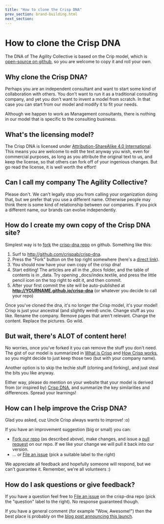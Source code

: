 ```yaml
---
title: "How to clone the Crisp DNA"
prev_section: brand-building.html
next_section: 
---
```


How to clone the Crisp DNA
==========================

The DNA of The Agility Collective is based on the Crip model, which is [open-source on github](https://github.com/crispab/crisp-dna), so you are welcome to copy it and roll your own.

Why clone the Crisp DNA?
------------------------

Perhaps you are an independent consultant and want to start some kind of collaboration with others. You don't want to run it as a traditional consulting company, and yet you don't want to invent a model from scratch. In that case you can start from our model and modify it to fit your needs.

Although we happen to work as Management consultants, there is nothing in our model that is specific to the consulting business.

What's the licensing model?
---------------------------

The Crisp DNA is licensed under [Attribution-ShareAlike 4.0 International](http://creativecommons.org/licenses/by-sa/4.0/). This means you are welcome to edit the text anyway you wish, even for commercial purposes, as long as you attribute the original text to us, and keep the license, so that others can fork off of your ingenious changes. But go read the license, it is well worth the effort!

Can I call my company The Agility Collective?
----------------------------

Please don't. We can't legally stop you from calling your organization doing that, but we prefer that you use a different name. Otherwise people may think there is some kind of relationship between our companies. If you pick a different name, our brands can evolve independently.

How do I create my own copy of the Crisp DNA site?
--------------------------------------------------

Simplest way is to [fork](https://help.github.com/articles/fork-a-repo/) the [crisp-dna repo](https://github.com/crispab/crisp-dna) on github. Something like this:

1.  Surf to <http://github.com/crispab/crisp-dna>.
2.  Press the "Fork" button on the top right somewhere (here's a [direct link](https://github.com/crispab/crisp-dna/fork)).
3.  You should now have your own copy of the crisp dna!
4.  Start editing! The articles are all in the \_docs folder, and the table of contents is in \_data. Try opening \_docs/index.textile, and press the little pencil icon on the top right to edit it, and then commit.
5.  After your first commit the site will be auto-published at **http://YOURNAME.github.io/crisp-dna** (or whatever you decide to call your repo)

Once you've cloned the dna, it's no longer the Crisp model, it's your model! Crisp is just your ancestral (and slightly weird) uncle. Change stuff as you like. Rename the company. Remove pages that aren't relevant. Change the content. Replace the pictures. Go wild.

But wait, there's ALOT of content here!
---------------------------------------

No worries, once you've forked it you can remove the stuff you don't need. The gist of our model is summarized in [What is Crisp](what-is-crisp.html) and [How Crisp works](how-crisp-works.html), so you might decide to just keep those two (but with your company name).

Another option is to skip the techie stuff (cloning and forking), and just steal the bits you like anyway.

Either way, please do mention on your website that your model is derived from (or inspired by) [Crisp DNA](http://dna.crisp.se), and summarize the key similarities and differences. Spread your learnings!

How can I help improve the Crisp DNA?
-------------------------------------

Glad you asked, cuz Uncle Crisp always wants to improve! :o)

If you have an improvement suggestion (big or small) you can:

-   [Fork our repo](https://github.com/crispab/crisp-dna/fork) (as described above), make changes, and issue a [pull request](https://help.github.com/articles/using-pull-requests/) on our repo. If we like your change we will pull it back into our version.
-   ... or [File an issue](https://github.com/crispab/crisp-dna/issues/new) (pick a suitable label to the right)

We appreciate all feedback and hopefully someone will respond, but we can't guarantee it. Remember, we're all volunteers :)

How do I ask questions or give feedback?
----------------------------------------

If you have a question feel free to [File an issue](https://github.com/crispab/crisp-dna/issues/new) on the crisp-dna repo (pick the "question" label to the right). No response guaranteed though.

If you have a general comment (for example "Wow, Awesome!") then the best place is probably on the [blog post announcing this launch](http://blog.crisp.se/2015/01/23/maxwenzin/crisp-dna-is-now-open-source).
